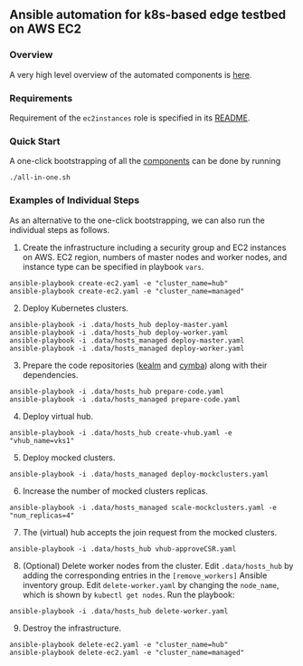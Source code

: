 Ansible automation for k8s-based edge testbed on AWS EC2
--------------------------------------------------------

### Overview
A very high level overview of the automated components is [here](overview.txt).

### Requirements
Requirement of the `ec2instances` role is specified in its [README](roles/ec2instances/README.md).

### Quick Start
A one-click bootstrapping of all the [components](overview.txt) can be done by running
```shell
./all-in-one.sh
```

### Examples of Individual Steps
As an alternative to the one-click bootstrapping, we can also run the individual steps as follows.

1. Create the infrastructure including a security group and EC2 instances on AWS.
EC2 region, numbers of master nodes and worker nodes, and instance type can be specified in playbook `vars`.
```
ansible-playbook create-ec2.yaml -e "cluster_name=hub"
ansible-playbook create-ec2.yaml -e "cluster_name=managed"
```

2. Deploy Kubernetes clusters.
```
ansible-playbook -i .data/hosts_hub deploy-master.yaml
ansible-playbook -i .data/hosts_hub deploy-worker.yaml
ansible-playbook -i .data/hosts_managed deploy-master.yaml
ansible-playbook -i .data/hosts_managed deploy-worker.yaml
```

3. Prepare the code repositories ([kealm](https://github.com/pdettori/kealm) and [cymba](https://github.com/pdettori/cymba)) along with their dependencies.
```
ansible-playbook -i .data/hosts_hub prepare-code.yaml
ansible-playbook -i .data/hosts_managed prepare-code.yaml
```

4. Deploy virtual hub.

```
ansible-playbook -i .data/hosts_hub create-vhub.yaml -e "vhub_name=vks1"
```

5. Deploy mocked clusters.

```
ansible-playbook -i .data/hosts_managed deploy-mockclusters.yaml 
```

6. Increase the number of mocked clusters replicas.

```
ansible-playbook -i .data/hosts_managed scale-mockclusters.yaml -e "num_replicas=4"
```

7. The (virtual) hub accepts the join request from the mocked clusters.

```
ansible-playbook -i .data/hosts_hub vhub-approveCSR.yaml 
```

8. (Optional) Delete worker nodes from the cluster.
Edit `.data/hosts_hub` by adding the corresponding entries in the `[remove_workers]` Ansible inventory group.
Edit `delete-worker.yaml` by changing the `node_name`, which is shown by `kubectl get nodes`.
Run the playbook:
```
ansible-playbook -i .data/hosts_hub delete-worker.yaml
```

9. Destroy the infrastructure.
```
ansible-playbook delete-ec2.yaml -e "cluster_name=hub"
ansible-playbook delete-ec2.yaml -e "cluster_name=managed"
```
